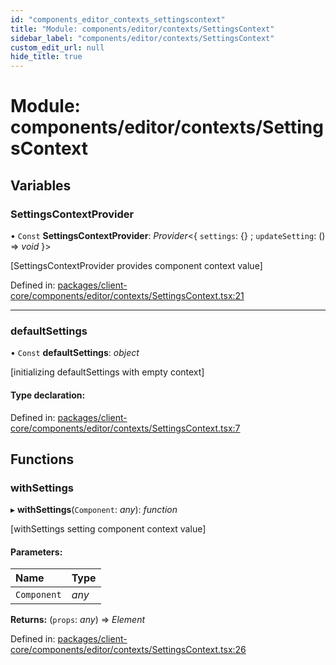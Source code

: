 ```yaml
---
id: "components_editor_contexts_settingscontext"
title: "Module: components/editor/contexts/SettingsContext"
sidebar_label: "components/editor/contexts/SettingsContext"
custom_edit_url: null
hide_title: true
---
```


# Module: components/editor/contexts/SettingsContext

## Variables

### SettingsContextProvider

• `Const` **SettingsContextProvider**: *Provider*<{ `settings`: {} ; `updateSetting`: () => *void*  }\>

[SettingsContextProvider provides component context value]

Defined in: [packages/client-core/components/editor/contexts/SettingsContext.tsx:21](https://github.com/xr3ngine/xr3ngine/blob/66a84a950/packages/client-core/components/editor/contexts/SettingsContext.tsx#L21)

___

### defaultSettings

• `Const` **defaultSettings**: *object*

[initializing defaultSettings with empty context]

#### Type declaration:

Defined in: [packages/client-core/components/editor/contexts/SettingsContext.tsx:7](https://github.com/xr3ngine/xr3ngine/blob/66a84a950/packages/client-core/components/editor/contexts/SettingsContext.tsx#L7)

## Functions

### withSettings

▸ **withSettings**(`Component`: *any*): *function*

[withSettings setting component context value]

#### Parameters:

Name | Type |
:------ | :------ |
`Component` | *any* |

**Returns:** (`props`: *any*) => *Element*

Defined in: [packages/client-core/components/editor/contexts/SettingsContext.tsx:26](https://github.com/xr3ngine/xr3ngine/blob/66a84a950/packages/client-core/components/editor/contexts/SettingsContext.tsx#L26)
